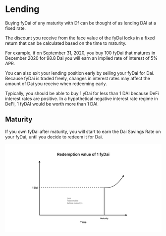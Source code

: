# Lending

Buying fyDai of any maturity with Df can be thought of as lending DAI at a fixed rate.

The discount you receive from the face value of the fyDai locks in a fixed return that can be calculated based on the time to maturity. 

For example, if on September 31, 2020, you buy 100 fyDai that matures in December 2020 for 98.8 Dai you will earn an implied rate of interest of 5% APR.

You can also exit your lending position early by selling your fyDai for Dai. Because fyDai is traded freely, changes in 
interest rates may affect the amount of Dai you receive when redeeming early.

Typically, you should be able to buy 1 yDai for less than 1 DAI because DeFi interest rates are positive. In a hypothetical
negative interest rate regime in DeFi, 1 fyDAI would be worth more than 1 DAI.

## Maturity

If you own fyDai after maturity, you will start to earn the Dai Savings Rate on your fyDai, until you decide to redeem it for Dai.

![](../assets/redemption.png)
